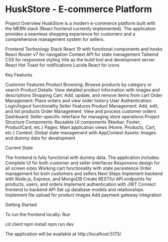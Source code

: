 # HuskStore - E-commerce Platform

Project Overview
HuskStore is a modern e-commerce platform built with the MERN stack (React frontend currently implemented). The application provides a seamless shopping experience for customers and a comprehensive management system for sellers.

Frontend Technology Stack
React 19 with functional components and hooks
React Router v7 for navigation
Context API for state management
Tailwind CSS for responsive styling
Vite as the build tool and development server
React Hot Toast for notifications
Lucide React for icons

Key Features

Customer Features
Product Browsing: Browse products by category or search
Product Details: View detailed product information with images and descriptions
Shopping Cart: Add, update, and remove items from cart
Order Management: Place orders and view order history
User Authentication: Login/logout functionality
Seller Features
Product Management: Add, edit, and list products
Order Management: View and process customer orders
Dashboard: Seller-specific interface for managing store operations
Project Structure
Components: Reusable UI components (Navbar, Footer, ProductCard, etc.)
Pages: Main application views (Home, Products, Cart, etc.)
Context: Global state management with AppContext
Assets: Images and dummy data for development

Current State

The frontend is fully functional with dummy data. The application includes:
Complete UI for both customer and seller interfaces
Responsive design for all screen sizes
Working cart functionality with state persistence
Order management for both customers and sellers
Next Steps
Implement backend with Node.js, Express, and MongoDB
Create RESTful API endpoints for products, users, and orders
Implement authentication with JWT
Connect frontend to backend API
Set up database models and relationships
Implement file upload for product images
Add payment gateway integration

Getting Started

To run the frontend locally:
Run

cd client
npm install
npm run dev

The application will be available at http://localhost:5173/
